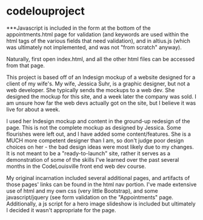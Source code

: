 # codelouproject

***Javascript is included in the form at the bottom of the appointments.html page for validation (and keywords are used within the html tags of the various fields that need validation), and in altius.js (which was ultimately not implemented, and was not "from scratch" anyway).

Naturally, first open index.html, and all the other html files can be accessed from that page. 

This project is based off of an Indesign mockup of a website designed for a client of my wife's. My wife, Jessica Suhr, is a graphic designer, but not a web developer. She typically sends the mockups to a web dev. She designed the mockup for this site, and a week later the company was sold. I am unsure how far the web devs actually got on the site, but I believe it was live for about a week.

I used her Indesign mockup and content in the ground-up redesign of the page. This is not the complete mockup as designed by Jessica. Some flourishes were left out, and I have added some content/features. She is a MUCH more competent designer than I am, so don't judge poor design choices on her - the bad design ideas were most likely due to my changes. It is not meant to be a "ready-to-launch" site, rather it serves as a demonstration of some of the skills I've learned over the past several months in the CodeLouisville front end web dev course.

My original incarnation included several additional pages, and artifacts of those pages' links can be found in the html nav portion. I've made extensive use of html and my own css (very little Bootstrap), and some javascript/jquery (see form validation on the "Appointments" page. Additionally, a js script for a hero image slideshow is included but ultimately I decided it wasn't appropriate for the page.
